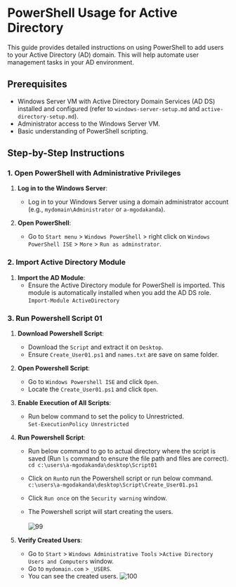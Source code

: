# PowerShell Usage for Active Directory

This guide provides detailed instructions on using PowerShell to add users to your Active Directory (AD) domain. This will help automate user management tasks in your AD environment.

## Prerequisites

- Windows Server VM with Active Directory Domain Services (AD DS) installed and configured (refer to `windows-server-setup.md` and `active-directory-setup.md`).
- Administrator access to the Windows Server VM.
- Basic understanding of PowerShell scripting.

## Step-by-Step Instructions

### 1. Open PowerShell with Administrative Privileges

1. **Log in to the Windows Server**:
   - Log in to your Windows Server using a domain administrator account (e.g., `mydomain\Administrator` or `a-mgodakanda`).

2. **Open PowerShell**:
   - Go to `Start menu` > `Windows PowerShell` >  right click on `Windows PowerShell ISE` > `More` > `Run as adminstrator`.

### 2. Import Active Directory Module

1. **Import the AD Module**:
   - Ensure the Active Directory module for PowerShell is imported. This module is automatically installed when you add the AD DS role.<br>
   `Import-Module ActiveDirectory`

### 3. Run Powershell Script 01

1. **Download Powershell Script**:
   - Download the `Script` and extract it on `Desktop`.
   - Ensure `Create_User01.ps1` and `names.txt` are save on same folder.

2. **Open Powershell Script**:
   - Go to `Windows Powershell ISE` and click `Open`.
   - Locate the `Create_User01.ps1` and click `Open`.

3. **Enable Execution of All Scripts**:
   - Run below command to set the policy to Unrestricted.<br>
   `Set-ExecutionPolicy Unrestricted`

4. **Run Powershell Script**:
   - Run below command to go to actual directory where the script is saved (Run `ls` command to ensure the file path and files are correct). <br>
   `cd c:\users\a-mgodakanda\desktop\Script01`

   - Click on `Run`to run the Powershell script or run below command.<br>
   `c:\users\a-mgodakanda\desktop\Script\Create_User01.ps1`

   - Click `Run once` on the `Security warning` window.
   - The Powershell script will start creating the users. <br><br>
   ![99](https://github.com/MenakaGodakanda/Home-lab-active-directory/assets/156875412/b98f5cc3-f0b2-44c7-9c58-3c8b70599855)


5. **Verify Created Users**:
   - Go to `Start` > `Windows Administrative Tools` >`Active Directory Users and Computers` window.
   - Go to `mydomain.com` > `_USERS`.
   - You can see the created users.
   ![100](https://github.com/MenakaGodakanda/Home-lab-active-directory/assets/156875412/2e2373ca-7e7c-4478-9132-f47bab16401a)











